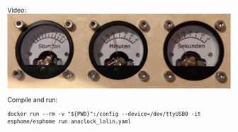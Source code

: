 Video: [![Video of the analog clock in action](Media/anaclock.png)](Media/anaclock.mov "Video")


Compile and run:

```docker run --rm -v "${PWD}":/config --device=/dev/ttyUSB0 -it esphome/esphome run anaclock_lolin.yaml```
